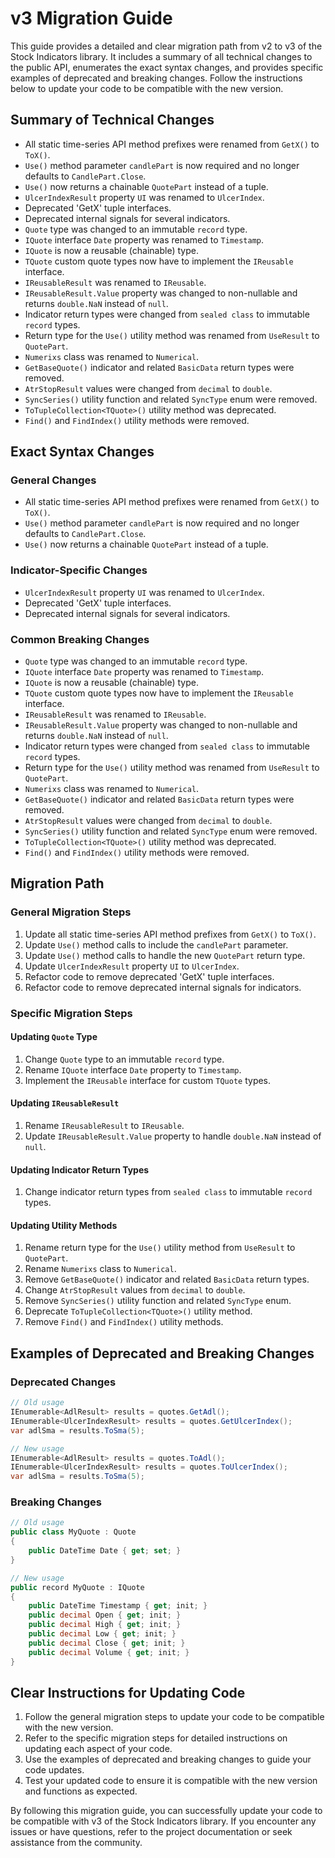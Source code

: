 # v3 Migration Guide

This guide provides a detailed and clear migration path from v2 to v3 of the Stock Indicators library. It includes a summary of all technical changes to the public API, enumerates the exact syntax changes, and provides specific examples of deprecated and breaking changes. Follow the instructions below to update your code to be compatible with the new version.

## Summary of Technical Changes

- All static time-series API method prefixes were renamed from `GetX()` to `ToX()`.
- `Use()` method parameter `candlePart` is now required and no longer defaults to `CandlePart.Close`.
- `Use()` now returns a chainable `QuotePart` instead of a tuple.
- `UlcerIndexResult` property `UI` was renamed to `UlcerIndex`.
- Deprecated 'GetX' tuple interfaces.
- Deprecated internal signals for several indicators.
- `Quote` type was changed to an immutable `record` type.
- `IQuote` interface `Date` property was renamed to `Timestamp`.
- `IQuote` is now a reusable (chainable) type.
- `TQuote` custom quote types now have to implement the `IReusable` interface.
- `IReusableResult` was renamed to `IReusable`.
- `IReusableResult.Value` property was changed to non-nullable and returns `double.NaN` instead of `null`.
- Indicator return types were changed from `sealed class` to immutable `record` types.
- Return type for the `Use()` utility method was renamed from `UseResult` to `QuotePart`.
- `Numerixs` class was renamed to `Numerical`.
- `GetBaseQuote()` indicator and related `BasicData` return types were removed.
- `AtrStopResult` values were changed from `decimal` to `double`.
- `SyncSeries()` utility function and related `SyncType` enum were removed.
- `ToTupleCollection<TQuote>()` utility method was deprecated.
- `Find()` and `FindIndex()` utility methods were removed.

## Exact Syntax Changes

### General Changes

- All static time-series API method prefixes were renamed from `GetX()` to `ToX()`.
- `Use()` method parameter `candlePart` is now required and no longer defaults to `CandlePart.Close`.
- `Use()` now returns a chainable `QuotePart` instead of a tuple.

### Indicator-Specific Changes

- `UlcerIndexResult` property `UI` was renamed to `UlcerIndex`.
- Deprecated 'GetX' tuple interfaces.
- Deprecated internal signals for several indicators.

### Common Breaking Changes

- `Quote` type was changed to an immutable `record` type.
- `IQuote` interface `Date` property was renamed to `Timestamp`.
- `IQuote` is now a reusable (chainable) type.
- `TQuote` custom quote types now have to implement the `IReusable` interface.
- `IReusableResult` was renamed to `IReusable`.
- `IReusableResult.Value` property was changed to non-nullable and returns `double.NaN` instead of `null`.
- Indicator return types were changed from `sealed class` to immutable `record` types.
- Return type for the `Use()` utility method was renamed from `UseResult` to `QuotePart`.
- `Numerixs` class was renamed to `Numerical`.
- `GetBaseQuote()` indicator and related `BasicData` return types were removed.
- `AtrStopResult` values were changed from `decimal` to `double`.
- `SyncSeries()` utility function and related `SyncType` enum were removed.
- `ToTupleCollection<TQuote>()` utility method was deprecated.
- `Find()` and `FindIndex()` utility methods were removed.

## Migration Path

### General Migration Steps

1. Update all static time-series API method prefixes from `GetX()` to `ToX()`.
2. Update `Use()` method calls to include the `candlePart` parameter.
3. Update `Use()` method calls to handle the new `QuotePart` return type.
4. Update `UlcerIndexResult` property `UI` to `UlcerIndex`.
5. Refactor code to remove deprecated 'GetX' tuple interfaces.
6. Refactor code to remove deprecated internal signals for indicators.

### Specific Migration Steps

#### Updating `Quote` Type

1. Change `Quote` type to an immutable `record` type.
2. Rename `IQuote` interface `Date` property to `Timestamp`.
3. Implement the `IReusable` interface for custom `TQuote` types.

#### Updating `IReusableResult`

1. Rename `IReusableResult` to `IReusable`.
2. Update `IReusableResult.Value` property to handle `double.NaN` instead of `null`.

#### Updating Indicator Return Types

1. Change indicator return types from `sealed class` to immutable `record` types.

#### Updating Utility Methods

1. Rename return type for the `Use()` utility method from `UseResult` to `QuotePart`.
2. Rename `Numerixs` class to `Numerical`.
3. Remove `GetBaseQuote()` indicator and related `BasicData` return types.
4. Change `AtrStopResult` values from `decimal` to `double`.
5. Remove `SyncSeries()` utility function and related `SyncType` enum.
6. Deprecate `ToTupleCollection<TQuote>()` utility method.
7. Remove `Find()` and `FindIndex()` utility methods.

## Examples of Deprecated and Breaking Changes

### Deprecated Changes

```csharp
// Old usage
IEnumerable<AdlResult> results = quotes.GetAdl();
IEnumerable<UlcerIndexResult> results = quotes.GetUlcerIndex();
var adlSma = results.ToSma(5);

// New usage
IEnumerable<AdlResult> results = quotes.ToAdl();
IEnumerable<UlcerIndexResult> results = quotes.ToUlcerIndex();
var adlSma = results.ToSma(5);
```

### Breaking Changes

```csharp
// Old usage
public class MyQuote : Quote
{
    public DateTime Date { get; set; }
}

// New usage
public record MyQuote : IQuote
{
    public DateTime Timestamp { get; init; }
    public decimal Open { get; init; }
    public decimal High { get; init; }
    public decimal Low { get; init; }
    public decimal Close { get; init; }
    public decimal Volume { get; init; }
}
```

## Clear Instructions for Updating Code

1. Follow the general migration steps to update your code to be compatible with the new version.
2. Refer to the specific migration steps for detailed instructions on updating each aspect of your code.
3. Use the examples of deprecated and breaking changes to guide your code updates.
4. Test your updated code to ensure it is compatible with the new version and functions as expected.

By following this migration guide, you can successfully update your code to be compatible with v3 of the Stock Indicators library. If you encounter any issues or have questions, refer to the project documentation or seek assistance from the community.
